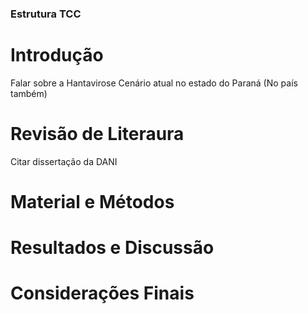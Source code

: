 ### Estrutura TCC

# Introdução
Falar sobre a Hantavirose
Cenário atual no estado do Paraná (No país também)

# Revisão de Literaura
Citar dissertação da DANI

# Material e Métodos


# Resultados e Discussão


# Considerações Finais

